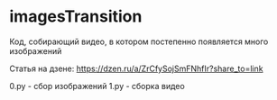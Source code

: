 # imagesTransition
Код, собирающий видео, в котором постепенно появляется много изображений

Статья на дзене: https://dzen.ru/a/ZrCfySojSmFNhfIr?share_to=link

0.py - сбор изображений
1.py - сборка видео

